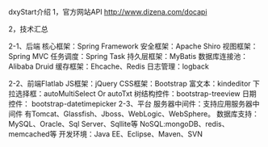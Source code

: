 
dxyStart介绍
1，官方网站API
 http://www.dizena.com/docapi

2，技术汇总

2-1、后端
    核心框架：Spring Framework
    安全框架：Apache Shiro
    视图框架：Spring MVC
    任务调度：Spring Task
    持久层框架：MyBatis
    数据库连接池：Alibaba Druid
    缓存框架：Ehcache、Redis
    日志管理：logback

2-2、前端Flatlab
    JS框架：jQuery
    CSS框架：Bootstrap
    富文本：kindeditor
    下拉选择框：autoMultiSelect  Or  autoTxt
    树结构控件：bootstrap-treeview
    日期控件： bootstrap-datetimepicker
2-3、平台
    服务器中间件：支持应用服务器中间件 有Tomcat、Glassfish、Jboss、WebLogic、WebSphere。
    数据库支持：MySQL、Oracle、Sql Server、Sqllite等
    NoSQL:mongoDB、redis、memcached等
    开发环境：Java EE、Eclipse、Maven、SVN 
    
